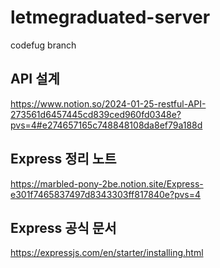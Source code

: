 # letmegraduated-server

codefug branch

## API 설계
https://www.notion.so/2024-01-25-restful-API-273561d6457445cd839ced960fd0348e?pvs=4#e274657165c748848108da8ef79a188d

## Express 정리 노트
https://marbled-pony-2be.notion.site/Express-e301f7465837497d8343303ff817840e?pvs=4

## Express 공식 문서
https://expressjs.com/en/starter/installing.html
